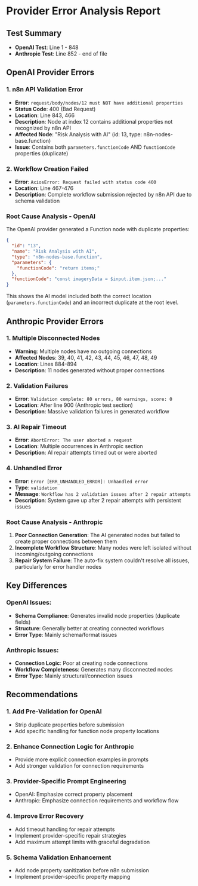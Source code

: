 # Provider Error Analysis Report

## Test Summary
- **OpenAI Test**: Line 1 - 848
- **Anthropic Test**: Line 852 - end of file

## OpenAI Provider Errors

### 1. **n8n API Validation Error**
- **Error**: `request/body/nodes/12 must NOT have additional properties`
- **Status Code**: 400 (Bad Request)
- **Location**: Line 843, 466
- **Description**: Node at index 12 contains additional properties not recognized by n8n API
- **Affected Node**: "Risk Analysis with AI" (id: 13, type: n8n-nodes-base.function)
- **Issue**: Contains both `parameters.functionCode` AND `functionCode` properties (duplicate)

### 2. **Workflow Creation Failed**
- **Error**: `AxiosError: Request failed with status code 400`
- **Location**: Line 467-476
- **Description**: Complete workflow submission rejected by n8n API due to schema validation

### Root Cause Analysis - OpenAI
The OpenAI provider generated a Function node with duplicate properties:
```json
{
  "id": "13",
  "name": "Risk Analysis with AI",
  "type": "n8n-nodes-base.function",
  "parameters": {
    "functionCode": "return items;"
  },
  "functionCode": "const imageryData = $input.item.json;..."
}
```
This shows the AI model included both the correct location (`parameters.functionCode`) and an incorrect duplicate at the root level.

## Anthropic Provider Errors

### 1. **Multiple Disconnected Nodes**
- **Warning**: Multiple nodes have no outgoing connections
- **Affected Nodes**: 39, 40, 41, 42, 43, 44, 45, 46, 47, 48, 49
- **Location**: Lines 884-894
- **Description**: 11 nodes generated without proper connections

### 2. **Validation Failures**
- **Error**: `Validation complete: 80 errors, 80 warnings, score: 0`
- **Location**: After line 900 (Anthropic test section)
- **Description**: Massive validation failures in generated workflow

### 3. **AI Repair Timeout**
- **Error**: `AbortError: The user aborted a request`
- **Location**: Multiple occurrences in Anthropic section
- **Description**: AI repair attempts timed out or were aborted

### 4. **Unhandled Error**
- **Error**: `Error [ERR_UNHANDLED_ERROR]: Unhandled error`
- **Type**: `validation`
- **Message**: `Workflow has 2 validation issues after 2 repair attempts`
- **Description**: System gave up after 2 repair attempts with persistent issues

### Root Cause Analysis - Anthropic
1. **Poor Connection Generation**: The AI generated nodes but failed to create proper connections between them
2. **Incomplete Workflow Structure**: Many nodes were left isolated without incoming/outgoing connections
3. **Repair System Failure**: The auto-fix system couldn't resolve all issues, particularly for error handler nodes

## Key Differences

### OpenAI Issues:
- **Schema Compliance**: Generates invalid node properties (duplicate fields)
- **Structure**: Generally better at creating connected workflows
- **Error Type**: Mainly schema/format issues

### Anthropic Issues:
- **Connection Logic**: Poor at creating node connections
- **Workflow Completeness**: Generates many disconnected nodes
- **Error Type**: Mainly structural/connection issues

## Recommendations

### 1. **Add Pre-Validation for OpenAI**
- Strip duplicate properties before submission
- Add specific handling for function node property locations

### 2. **Enhance Connection Logic for Anthropic**
- Provide more explicit connection examples in prompts
- Add stronger validation for connection requirements

### 3. **Provider-Specific Prompt Engineering**
- OpenAI: Emphasize correct property placement
- Anthropic: Emphasize connection requirements and workflow flow

### 4. **Improve Error Recovery**
- Add timeout handling for repair attempts
- Implement provider-specific repair strategies
- Add maximum attempt limits with graceful degradation

### 5. **Schema Validation Enhancement**
- Add node property sanitization before n8n submission
- Implement provider-specific property mapping